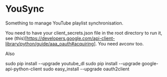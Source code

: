 YouSync
=======

Something to manage YouTube playlist synchronisation. 

You need to have your client\_secrets.json file in the root directory to run it, see (this)[https://developers.google.com/api-client-library/python/guide/aaa_oauth#acquiring]. You need avconv too.

Also

sudo pip install --upgrade youtube_dl
sudo pip install --upgrade google-api-python-client
sudo easy_install --upgrade oauth2client
